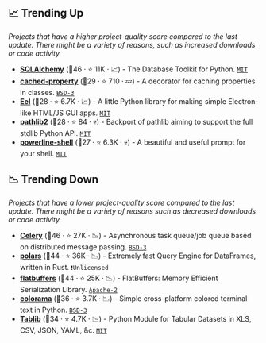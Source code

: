 ## 📈 Trending Up

_Projects that have a higher project-quality score compared to the last update. There might be a variety of reasons, such as increased downloads or code activity._

- <b><a href="https://github.com/sqlalchemy/sqlalchemy">SQLAlchemy</a></b> (🥇46 ·  ⭐ 11K · 📈) - The Database Toolkit for Python. <code><a href="http://bit.ly/34MBwT8">MIT</a></code>
- <b><a href="https://github.com/pydanny/cached-property">cached-property</a></b> (🥈29 ·  ⭐ 710 · 💤) - A decorator for caching properties in classes. <code><a href="http://bit.ly/3aKzpTv">BSD-3</a></code>
- <b><a href="https://github.com/python-eel/Eel">Eel</a></b> (🥉28 ·  ⭐ 6.7K · 📈) - A little Python library for making simple Electron-like HTML/JS GUI apps. <code><a href="http://bit.ly/34MBwT8">MIT</a></code>
- <b><a href="https://github.com/jazzband/pathlib2">pathlib2</a></b> (🥉28 ·  ⭐ 84 · 💀) - Backport of pathlib aiming to support the full stdlib Python API. <code><a href="http://bit.ly/34MBwT8">MIT</a></code>
- <b><a href="https://github.com/b-ryan/powerline-shell">powerline-shell</a></b> (🥉27 ·  ⭐ 6.3K · 💀) - A beautiful and useful prompt for your shell. <code><a href="http://bit.ly/34MBwT8">MIT</a></code>

## 📉 Trending Down

_Projects that have a lower project-quality score compared to the last update. There might be a variety of reasons such as decreased downloads or code activity._

- <b><a href="https://github.com/celery/celery">Celery</a></b> (🥇46 ·  ⭐ 27K · 📉) - Asynchronous task queue/job queue based on distributed message passing. <code><a href="http://bit.ly/3aKzpTv">BSD-3</a></code>
- <b><a href="https://github.com/pola-rs/polars">polars</a></b> (🥇44 ·  ⭐ 36K · 📉) - Extremely fast Query Engine for DataFrames, written in Rust. <code>❗Unlicensed</code>
- <b><a href="https://github.com/google/flatbuffers">flatbuffers</a></b> (🥇44 ·  ⭐ 25K · 📉) - FlatBuffers: Memory Efficient Serialization Library. <code><a href="http://bit.ly/3nYMfla">Apache-2</a></code>
- <b><a href="https://github.com/tartley/colorama">colorama</a></b> (🥈36 ·  ⭐ 3.7K · 📉) - Simple cross-platform colored terminal text in Python. <code><a href="http://bit.ly/3aKzpTv">BSD-3</a></code>
- <b><a href="https://github.com/jazzband/tablib">Tablib</a></b> (🥈34 ·  ⭐ 4.7K · 📉) - Python Module for Tabular Datasets in XLS, CSV, JSON, YAML, &c. <code><a href="http://bit.ly/34MBwT8">MIT</a></code>

